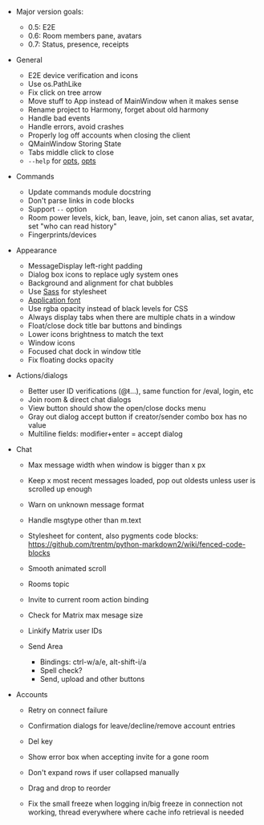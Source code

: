 - Major version goals:
  - 0.5: E2E
  - 0.6: Room members pane, avatars
  - 0.7: Status, presence, receipts

- General
  - E2E device verification and icons
  - Use os.PathLike
  - Fix click on tree arrow
  - Move stuff to App instead of MainWindow when it makes sense
  - Rename project to Harmony, forget about old harmony
  - Handle bad events
  - Handle errors, avoid crashes
  - Properly log off accounts when closing the client
  - QMainWindow Storing State
  - Tabs middle click to close
  - `--help` for [opts](http://doc.qt.io/qt-5/qapplication.html#QApplication),
   [opts](http://doc.qt.io/qt-5/qguiapplication.html#QGuiApplication)

- Commands
  - Update commands module docstring
  - Don't parse links in code blocks
  - Support `--` option
  - Room power levels, kick, ban, leave, join, set canon alias, set avatar,
    set "who can read history"
  - Fingerprints/devices

- Appearance
  - MessageDisplay left-right padding
  - Dialog box icons to replace ugly system ones
  - Background and alignment for chat bubbles
  - Use [Sass](https://pyscss.readthedocs.io/en/latest/) for stylesheet
  - [Application font](https://stackoverflow.com/a/48242138)
  - Use rgba opacity instead of black levels for CSS
  - Always display tabs when there are multiple chats in a window
  - Float/close dock title bar buttons and bindings
  - Lower icons brightness to match the text
  - Window icons
  - Focused chat dock in window title
  - Fix floating docks opacity

- Actions/dialogs
  - Better user ID verifications (@ŧ...), same function for /eval, login, etc
  - Join room & direct chat dialogs
  - View button should show the open/close docks menu
  - Gray out dialog accept button if creator/sender combo box has no value
  - Multiline fields: modifier+enter = accept dialog

- Chat
  - Max message width when window is bigger than x px
  - Keep x most recent messages loaded, pop out oldests unless user is
    scrolled up enough
  - Warn on unknown message format
  - Handle msgtype other than m.text
  - Stylesheet for content, also pygments code blocks:
    <https://github.com/trentm/python-markdown2/wiki/fenced-code-blocks>
  - Smooth animated scroll
  - Rooms topic
  - Invite to current room action binding
  - Check for Matrix max mesage size
  - Linkify Matrix user IDs

  - Send Area
    - Bindings: ctrl-w/a/e, alt-shift-i/a
    - Spell check?
    - Send, upload and other buttons

- Accounts
  - Retry on connect failure
  - Confirmation dialogs for leave/decline/remove account entries
  - Del key
  - Show error box when accepting invite for a gone room 

  - Don't expand rows if user collapsed manually
  - Drag and drop to reorder

  - Fix the small freeze when logging in/big freeze in connection not working,
    thread everywhere where cache info retrieval is needed
